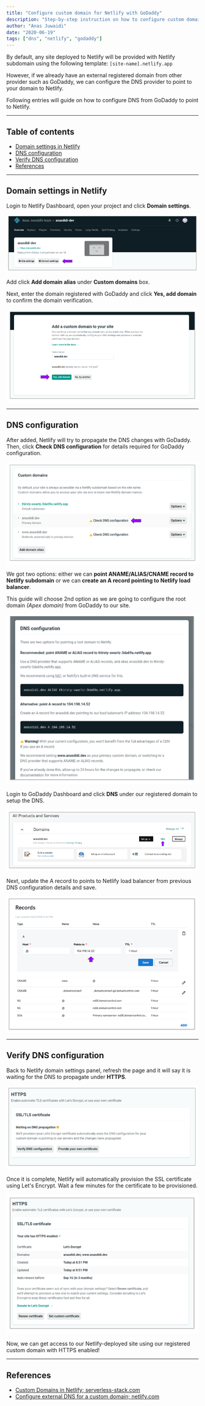 ```yaml
---
title: "Configure custom domain for Netlify with GoDaddy"
description: "Step-by-step instruction on how to configure custom domain for Netlify with Godaddy."
author: "Anas Juwaidi"
date: "2020-06-19"
tags: ["dns", "netlify", "godaddy"]
---
```


By default, any site deployed to Netlify will be provided with Netlify subdomain using the following template: `[site-name].netlify.app`

However, if we already have an external registered domain from other provider such as GoDaddy, we can configure the DNS provider to point to your domain to Netlify.

Following entries will guide on how to configure DNS from GoDaddy to point to Netlify.

---

## Table of contents

- [Domain settings in Netlify](#domain-settings-netlify)
- [DNS configuration](#dns-configuration)
- [Verify DNS configuration](#verify-dns-configuration)
- [References](#references)

---

<a name="domain-settings-netlify"></a>

## Domain settings in Netlify

Login to Netlify Dashboard, open your project and click **Domain settings**.

![Netlify Dashboard](./0-netlify-dashboard.png)

Add click **Add domain alias** under **Custom domains** box.

Next, enter the domain registered with GoDaddy and click **Yes, add domain** to confirm the domain verification.

![Add custom domain](./1-netlify-add-custom-domain.png)

---

<a name="dns-configuration"></a>

## DNS configuration

After added, Netlify will try to propagate the DNS changes with GoDaddy. Then, click **Check DNS configuration** for details required for GoDaddy configuration.

![Check DNS configuration](./2.0-check-dns-configuration.png)

We got two options: either we can **point ANAME/ALIAS/CNAME record to Netlify subdomain** or we can **create an A record pointing to Netlify load balancer**.

This guide will choose 2nd option as we are going to configure the root domain _(Apex domain)_ from GoDaddy to our site.

![DNS configuration](./2.1-dns-configuration.png)

Login to GoDaddy Dashboard and click **DNS** under our registered domain to setup the DNS.

![GoDaddy Dashboard](./3.0-godaddy-dns-record.png)

Next, update the A record to points to Netlify load balancer from previous DNS configuration details and save.

![GoDaddy DNS record](./3.1-godaddy-dns-record.png)

---

<a name="verify-dns-configuration"></a>

## Verify DNS configuration

Back to Netlify domain settings panel, refresh the page and it will say it is waiting for the DNS to propagate under **HTTPS**.

![Waiting DNS propagation](./4-verify-dns-configuration.png)

Once it is complete, Netlify will automatically provision the SSL certificate using Let's Encrypt. Wait a few minutes for the certificate to be provisioned.

![HTTPS enabled](./5-https-enabled.png)

Now, we can get access to our Netlify-deployed site using our registered custom domain with HTTPS enabled!

---

<a name="references"></a>

## References

- [Custom Domains in Netlify; serverless-stack.com](https://serverless-stack.com/chapters/custom-domain-in-netlify.html)
- [Configure external DNS for a custom domain; netlify.com](https://docs.netlify.com/domains-https/custom-domains/configure-external-dns/#configure-a-subdomain)
